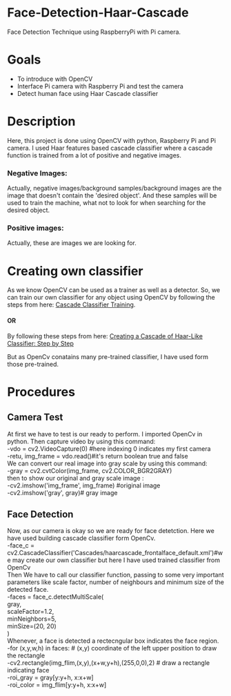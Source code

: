 # Face-Detection-Haar-Cascade
Face Detection Technique using RaspberryPi with Pi camera. 
# Goals
- To introduce with OpenCV </br>
- Interface Pi camera with Raspberry Pi and test the camera</br>
- Detect human face using Haar Cascade classifier
# Description 
Here, this project is done using OpenCV with python, Raspberry Pi and Pi camera. I used Haar features based cascade classifier where a cascade function is trained from a lot of positive and negative images. 
### Negative Images: 
Actually, negative images/background samples/background images are the image that doesn't contain the 'desired object'. And these samples will be used to train the machine, what not to look for when searching for the desired object.
### Positive images: 
Actually, these are images we are looking for. 
# Creating own classifier
As we know OpenCV can be used as a trainer as well as a detector. So, we can train our own classifier for any object using OpenCV by following the steps from here: [Cascade Classifier Training](https://docs.opencv.org/3.3.0/dc/d88/tutorial_traincascade.html). 
#### OR
By following these steps from here: [Creating a Cascade of Haar-Like Classifier: Step by Step](https://www.cs.auckland.ac.nz/~m.rezaei/Tutorials/Creating_a_Cascade_of_Haar-Like_Classifiers_Step_by_Step.pdf)

But as OpenCv conatains many pre-trained classifier, I have used form those pre-trained. 
# Procedures
## Camera Test
At first we have to test is our ready to perform. I imported OpenCv in python. Then capture video by using this command: </br>
-vdo = cv2.VideoCapture(0) #here indexing 0 indicates my first camera</br>
-retu, img_frame = vdo.read()#it's return boolean true and false</br>
We can convert our real image into gray scale by using this command: </br>
-gray = cv2.cvtColor(img_frame, cv2.COLOR_BGR2GRAY)</br>
then to show our original and gray scale image :</br>
-cv2.imshow('img_frame', img_frame) #original image </br>
-cv2.imshow('gray', gray)# gray image</br>
## Face Detection
Now, as our camera is okay so we are ready for face detetction. Here we have used building cascade classifier form OpenCv. </br>
-face_c = cv2.CascadeClassifier('Cascades/haarcascade_frontalface_default.xml')#we may create our own classifier but here I have used trained classifier from OpenCv </br>
Then We have to call our classifier function, passing to some very important parameters like scale factor, number of neighbours and minimum size of the detected face. </br>
-faces = face_c.detectMultiScale(</br>
        gray,     </br>
        scaleFactor=1.2,</br>
        minNeighbors=5,     </br>
        minSize=(20, 20)</br>
    )</br>
Whenever, a face is detected a rectecngular box indicates the face region.</br> 
-for (x,y,w,h) in faces:     # (x,y) coordinate of the left upper position to draw the rectangle</br> 
        -cv2.rectangle(img_flim,(x,y),(x+w,y+h),(255,0,0),2) # draw a rectangle indicating face</br>
        -roi_gray = gray[y:y+h, x:x+w]</br>
        -roi_color = img_flim[y:y+h, x:x+w]</br> 
